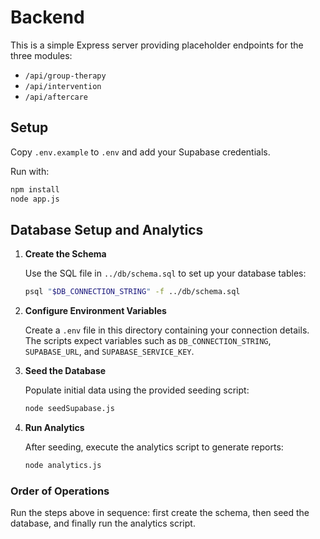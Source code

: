 # Backend

This is a simple Express server providing placeholder endpoints for the three modules:
- `/api/group-therapy`
- `/api/intervention`
- `/api/aftercare`

## Setup

Copy `.env.example` to `.env` and add your Supabase credentials.

Run with:
```bash
npm install
node app.js
```

## Database Setup and Analytics

1. **Create the Schema**

   Use the SQL file in `../db/schema.sql` to set up your database tables:

   ```bash
   psql "$DB_CONNECTION_STRING" -f ../db/schema.sql
   ```

2. **Configure Environment Variables**

   Create a `.env` file in this directory containing your connection details. The scripts expect variables such as `DB_CONNECTION_STRING`, `SUPABASE_URL`, and `SUPABASE_SERVICE_KEY`.

3. **Seed the Database**

   Populate initial data using the provided seeding script:

   ```bash
   node seedSupabase.js
   ```

4. **Run Analytics**

   After seeding, execute the analytics script to generate reports:

   ```bash
   node analytics.js
   ```

### Order of Operations

Run the steps above in sequence: first create the schema, then seed the database, and finally run the analytics script.
